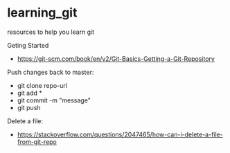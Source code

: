 # learning_git
resources to help you learn git

Geting Started
- https://git-scm.com/book/en/v2/Git-Basics-Getting-a-Git-Repository

Push changes back to master:
- git clone repo-url
- git add *
- git commit -m "message"
- git push
  

Delete a file:
- https://stackoverflow.com/questions/2047465/how-can-i-delete-a-file-from-git-repo

